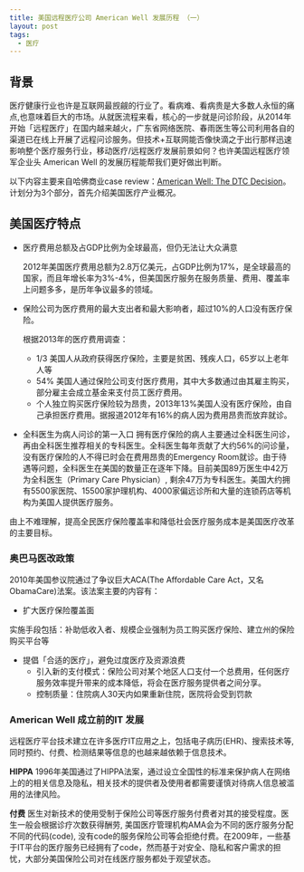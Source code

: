 ```yaml
---
title: 美国远程医疗公司 American Well 发展历程 （一） 
layout: post
tags:
  - 医疗 
---
```



## 背景
医疗健康行业也许是互联网最觊觎的行业了。看病难、看病贵是大多数人永恒的痛点,也意味着巨大的市场。从就医流程来看，核心的一步就是问诊阶段，从2014年开始「远程医疗」在国内越来越火，广东省网络医院、春雨医生等公司利用各自的渠道已在线上开展了远程问诊服务。但技术+互联网能否像快滴之于出行那样迅速影响整个医疗服务行业，移动医疗/远程医疗发展前景如何？也许美国远程医疗领军企业头 American Well 的发展历程能帮我们更好做出判断。

以下内容主要来自哈佛商业case review：[American Well: The DTC Decision](http://www.hbs.edu/faculty/Pages/item.aspx?num=48972)。计划分为3个部分，首先介绍美国医疗产业概况。

## 美国医疗特点
- 医疗费用总额及占GDP比例为全球最高，但仍无法让大众满意

  2012年美国医疗费用总额为2.8万亿美元，占GDP比例为17%，是全球最高的国家，而且年增长率为3%-4%，但美国医疗服务在服务质量、费用、覆盖率上问题多多，是历年争议最多的领域。

- 保险公司为医疗费用的最大支出者和最大影响者，超过10%的人口没有医疗保险。

  根据2013年的医疗费用调查：
    - 1/3 美国人从政府获得医疗保险，主要是贫困、残疾人口，65岁以上老年人等
    - 54% 美国人通过保险公司支付医疗费用，其中大多数通过由其雇主购买，部分雇主会成立基金来支付员工医疗费用。
    - 个人独立购买医疗保险较为昂贵，2013年13%美国人没有医疗保险，由自己承担医疗费用。据报道2012年有16%的病人因为费用昂贵而放弃就诊。

- 全科医生为病人问诊的第一入口
拥有医疗保险的病人主要通过全科医生问诊，再由全科医生推荐相关的专科医生。全科医生每年贡献了大约56%的问诊量，没有医疗保险的人不得已时会在费用昂贵的Emergency Room就诊。由于待遇等问题，全科医生在美国的数量正在逐年下降。目前美国89万医生中42万为全科医生（Primary Care Physician）, 剩余47万为专科医生。美国大约拥有5500家医院、15500家护理机构、4000家偏远诊所和大量的连锁药店等机构为美国人提供医疗服务。

由上不难理解，提高全民医疗保险覆盖率和降低社会医疗服务成本是美国医疗改革的主要目标。

### 奥巴马医改政策

2010年美国参议院通过了争议巨大ACA(The Affordable Care Act，又名ObamaCare)法案。该法案主要的内容有：

- 扩大医疗保险覆盖面

实施手段包括：补助低收入者、规模企业强制为员工购买医疗保险、建立州的保险购买平台等

- 提倡「合适的医疗」，避免过度医疗及资源浪费
    - 引入新的支付模式：保险公司对某个地区人口支付一个总费用，任何医疗服务效率提升带来的成本降低，将会在医疗服务提供者之间分享。
    - 控制质量：住院病人30天内如果重新住院，医院将会受到罚款

### American Well 成立前的IT 发展
远程医疗平台技术建立在许多医疗IT应用之上，包括电子病历(EHR)、搜索技术等, 同时预约、付费、检测结果等信息的也越来越依赖于信息技术。

**HIPPA** 1996年美国通过了HIPPA法案，通过设立全国性的标准来保护病人在网络上的的相关信息及隐私，相关技术的提供者及使用者都需要谨慎对待病人信息被滥用的法律风险。

**付费** 医生对新技术的使用受制于保险公司等医疗服务付费者对其的接受程度。医生一般会根据诊疗次数获得酬劳, 美国医疗管理机构AMA会为不同的医疗服务分配不同的代码(code), 没有code的服务保险公司等会拒绝付费。在2009年，一些基于IT平台的医疗服务已经拥有了code，然而基于对安全、隐私和客户需求的担忧，大部分美国保险公司对在线医疗服务都处于观望状态。

